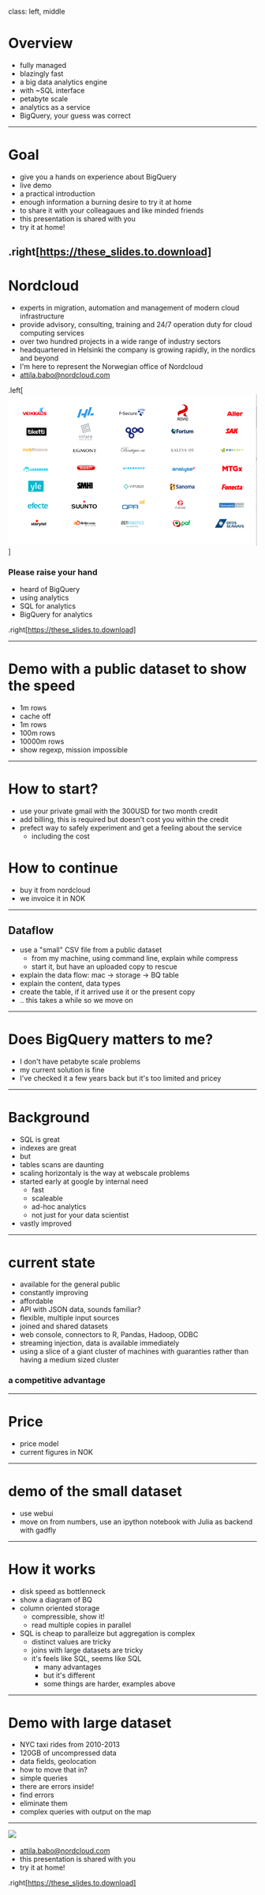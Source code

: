 class: left, middle

# Overview

- fully managed
- blazingly fast
- a big data analytics engine
- with ~SQL interface
- petabyte scale
- analytics as a service
- BigQuery, your guess was correct

---
# Goal

- give you a hands on experience about BigQuery
- live demo
- a practical introduction
- enough information a burning desire to try it at home
- to share it with your colleagaues and like minded friends
- this presentation is shared with you
- try it at home!


.right[https://these_slides.to.download]
---
# Nordcloud

- experts in migration, automation and management of modern cloud infrastructure
- provide advisory, consulting, training and 24/7 operation duty for cloud computing services
- over two hundred projects in a wide range of industry sectors
- headquartered in Helsinki the company is growing rapidly, in the nordics and beyond
- I'm here to represent the Norwegian office of Nordcloud
- attila.babo@nordcloud.com

.left[![Customers](customers.png)]

### Please raise your hand

- heard of BigQuery
- using analytics
- SQL for analytics
- BigQuery for analytics

.right[https://these_slides.to.download]

---
# Demo with a public dataset to show the speed
- 1m rows
- cache off
- 1m rows
- 100m rows
- 10000m rows
- show regexp, mission impossible
---
# How to start?
- use your private gmail with the 300USD for two month credit
- add billing, this is required but doesn't cost you within the credit
- prefect way to safely experiment and get a feeling about the service
    - including the cost

# How to continue
- buy it from nordcloud
- we invoice it in NOK
---
## Dataflow
- use a "small" CSV file from a public dataset
    - from my machine, using command line, explain while compress
    - start it, but have an uploaded copy to rescue
- explain the data flow: mac -> storage -> BQ table
- explain the content, data types
- create the table, if it arrived use it or the present copy
- .. this takes a while so we move on
---
# Does BigQuery matters to me?

- I don't have petabyte scale problems
- my current solution is fine
- I've checked it a few years back but it's too limited and pricey

---
# Background
- SQL is great
- indexes are great
- but
- tables scans are daunting
- scaling horizontaly is the way at webscale problems
- started early at google by internal need
    - fast
    - scaleable
    - ad-hoc analytics
    - not just for your data scientist
- vastly improved
---
# current state
- available for the general public
- constantly improving
- affordable
- API with JSON data, sounds familiar?
- flexible, multiple input sources
- joined and shared datasets
- web console, connectors to R, Pandas, Hadoop, ODBC
- streaming injection, data is available immediately
- using a slice of a giant cluster of machines with guaranties rather than having a medium sized cluster

### a competitive advantage
---
# Price
- price model
- current figures in NOK
---
# demo of the small dataset
- use webui
- move on from numbers, use an ipython notebook with Julia as backend with gadfly
---
# How it works
- disk speed as bottlenneck
- show a diagram of BQ
- column oriented storage
    - compressible, show it!
    - read multiple copies in parallel
- SQL is cheap to paralleize but aggregation is complex
    - distinct values are tricky
    - joins with large datasets are tricky
    - it's feels like SQL, seems like SQL
        - many advantages
        - but it's different
        - some things are harder, examples above
---
# Demo with large dataset
- NYC taxi rides from 2010-2013
- 120GB of uncompressed data
- data fields, geolocation
- how to move that in?
- simple queries
- there are errors inside!
- find errors
- eliminate them
- complex queries with output on the map
---
![](http://cdn2.hubspot.net/hub/453090/file-2126415513-jpg/nordcloud-logo-main-380x80.jpg)
- attila.babo@nordcloud.com
- this presentation is shared with you
- try it at home!

.right[https://these_slides.to.download]
